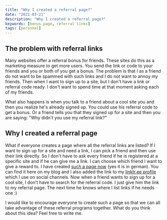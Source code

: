 ```yaml
---
title: "Why I created a referral page?"
date: "2021-03-21"
description: "Why I created a referral page?"
keywords: [bonus page, referral links]
tags: [personal]
---
```


## The problem with referral links

Many websites offer a referral bonus for friends. These sites do this as a marketing measure to get more users. You send the link or code to your friends and you or both of you get a bonus. The problem is that I as a friend do not want to be spammed with such links and I do not want to annoy my friends. Then when I want to sign up to a site, but I don't have a link or referral code ready. I don't want to spend time at that moment asking each of my friends.

What also happens is when you talk to a friend about a cool site you and then you realize he's already signed up. You could use his referral code to get a bonus. Or a friend tells you that they signed up for a site and then you are saying: "Why didn't you use my referral link?"

## Why I created a referral page

What if everyone creates a page where all the referral links are listed? If I want to sign up for a site and need a link, I can pick a friend and then use their link directly. So I don't have to ask every friend if he is registered at a specific site and if he can give me a link. I can choose which friend I want to give a reward to. I have created [such a page now](/referral/) (yes it is in german). You can find it here on my blog and I also added the link to my [linktr.ee profile](https://linktr.ee/m91michel) which I use on social channels. Now when a friend wants to sign up for a cool site, I don't have to search for the referral code. I just give him the link to my referral page. The next time he knows where I list links if he needs one :)

I would like to encourage everyone to create such a page so that we can all take advantage of these referral programs together. What do you think about this idea? Feel free to write me.
